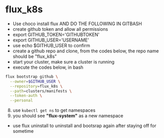 # flux_k8s
- Use choco install flux AND DO THE FOLLOWING IN GITBASH
- create github token and allow all permissions
- export GITHUB_TOKEN='GITHUBTOKEN'
- export GITHUB_USER='USERNAME'
- use echo $GITHUB_USER to confirm
- create a github repo and clone, from the codes below, the repo name should be "flux_k8s"
- start your cluster, make sure a cluster is running
- execute the codes below, in bash
```bash
flux bootstrap github \
  --owner=$GITHUB_USER \
  --repository=flux_k8s \
  --path=clusters/manifests \
  --token-auth \
  --personal
```

8. use `kubectl get ns` to get namespaces
9. you should see **"flux-system"** as a new namespace

- use flux uninstall to uninstall and bootsrap again after staying off for sometime
